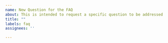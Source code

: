 ```yaml
---
name: New Question for the FAQ
about: This is intended to request a specific question to be addressed that appears to be missing from the FAQ
title: ""
labels: faq
assignees: ''

---
```


<!-- 
Please either include the question verbatim or link to an issue in the godot-rust repository that should be included into the book.
Do not propose questions that are not specifically relevant to godot-rust.
-->

